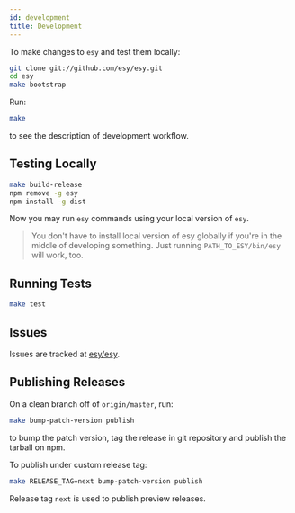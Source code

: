 ```yaml
---
id: development
title: Development
---
```


To make changes to `esy` and test them locally:

```bash
git clone git://github.com/esy/esy.git
cd esy
make bootstrap
```

Run:

```bash
make
```

to see the description of development workflow.

## Testing Locally

```bash
make build-release
npm remove -g esy
npm install -g dist
```

Now you may run `esy` commands using your local version of `esy`.

> You don't have to install local version of esy globally if you're in the middle of developing something.
> Just running `PATH_TO_ESY/bin/esy` will work, too.

## Running Tests

```bash
make test
```

## Issues

Issues are tracked at [esy/esy](https://github.com/esy/esy).

## Publishing Releases

On a clean branch off of `origin/master`, run:

```bash
make bump-patch-version publish
```

to bump the patch version, tag the release in git repository and publish the
tarball on npm.

To publish under custom release tag:

```bash
make RELEASE_TAG=next bump-patch-version publish
```

Release tag `next` is used to publish preview releases.
